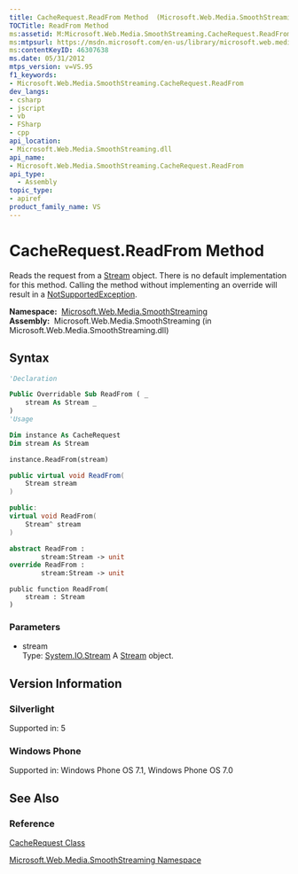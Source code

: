 ```yaml
---
title: CacheRequest.ReadFrom Method  (Microsoft.Web.Media.SmoothStreaming)
TOCTitle: ReadFrom Method
ms:assetid: M:Microsoft.Web.Media.SmoothStreaming.CacheRequest.ReadFrom(System.IO.Stream)
ms:mtpsurl: https://msdn.microsoft.com/en-us/library/microsoft.web.media.smoothstreaming.cacherequest.readfrom(v=VS.95)
ms:contentKeyID: 46307638
ms.date: 05/31/2012
mtps_version: v=VS.95
f1_keywords:
- Microsoft.Web.Media.SmoothStreaming.CacheRequest.ReadFrom
dev_langs:
- csharp
- jscript
- vb
- FSharp
- cpp
api_location:
- Microsoft.Web.Media.SmoothStreaming.dll
api_name:
- Microsoft.Web.Media.SmoothStreaming.CacheRequest.ReadFrom
api_type:
  - Assembly
topic_type:
- apiref
product_family_name: VS
---
```


# CacheRequest.ReadFrom Method

Reads the request from a [Stream](https://msdn.microsoft.com/library/8f86tw9e\(v=vs.95\)) object. There is no default implementation for this method. Calling the method without implementing an override will result in a [NotSupportedException](https://msdn.microsoft.com/library/8a7a4e64\(v=vs.95\)).

**Namespace:**  [Microsoft.Web.Media.SmoothStreaming](microsoft-web-media-smoothstreaming-namespace_1.md)  
**Assembly:**  Microsoft.Web.Media.SmoothStreaming (in Microsoft.Web.Media.SmoothStreaming.dll)

## Syntax

```vb
'Declaration

Public Overridable Sub ReadFrom ( _
    stream As Stream _
)
'Usage

Dim instance As CacheRequest
Dim stream As Stream

instance.ReadFrom(stream)
```

```csharp
public virtual void ReadFrom(
    Stream stream
)
```

```cpp
public:
virtual void ReadFrom(
    Stream^ stream
)
```

``` fsharp
abstract ReadFrom : 
        stream:Stream -> unit 
override ReadFrom : 
        stream:Stream -> unit 
```

```jscript
public function ReadFrom(
    stream : Stream
)
```

### Parameters

  - stream  
    Type: [System.IO.Stream](https://msdn.microsoft.com/library/8f86tw9e\(v=vs.95\))  
    A [Stream](https://msdn.microsoft.com/library/8f86tw9e\(v=vs.95\)) object.

## Version Information

### Silverlight

Supported in: 5  

### Windows Phone

Supported in: Windows Phone OS 7.1, Windows Phone OS 7.0  

## See Also

### Reference

[CacheRequest Class](cacherequest-class-microsoft-web-media-smoothstreaming_1.md)

[Microsoft.Web.Media.SmoothStreaming Namespace](microsoft-web-media-smoothstreaming-namespace_1.md)

